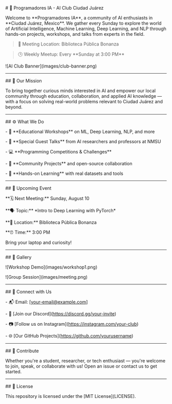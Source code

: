 \# 🤖 Programadores IA - AI Club Ciudad Juárez



Welcome to \*\*Programadores IA\*\*, a community of AI enthusiasts in \*\*Ciudad Juárez, Mexico\*\*. We gather every Sunday to explore the world of Artificial Intelligence, Machine Learning, Deep Learning, and NLP through hands-on projects, workshops, and talks from experts in the field.



> 📍 Meeting Location: Biblioteca Pública Bonanza  

> 🕒 Weekly Meetup: Every \*\*Sunday at 3:00 PM\*\*



!\[AI Club Banner](images/club-banner.png) <!-- Optional: Add your own banner image -->



---



\## 🎯 Our Mission



To bring together curious minds interested in AI and empower our local community through education, collaboration, and applied AI knowledge — with a focus on solving real-world problems relevant to Ciudad Juárez and beyond.



---



\## ⚙️ What We Do



\- 🧠 \*\*Educational Workshops\*\* on ML, Deep Learning, NLP, and more  

\- 🎤 \*\*Special Guest Talks\*\* from AI researchers and professors at NMSU  

\- 💻 \*\*Programming Competitions \& Challenges\*\*  

\- 👥 \*\*Community Projects\*\* and open-source collaboration  

\- 📖 \*\*Hands-on Learning\*\* with real datasets and tools



---



\## 📅 Upcoming Event



\*\*🗓️ Next Meeting:\*\* Sunday, August 10  

\*\*🗣️ Topic:\*\* \*Intro to Deep Learning with PyTorch\*  

\*\*📍 Location:\*\* Biblioteca Pública Bonanza  

\*\*⏰ Time:\*\* 3:00 PM



Bring your laptop and curiosity!



---



\## 📸 Gallery



<!-- Replace these with your own image paths -->

!\[Workshop Demo](images/workshop1.png)

!\[Group Session](images/meeting.png)



---



\## 🔗 Connect with Us



\- 📬 Email: \[your-email@example.com]

\- 💬 \[Join our Discord](https://discord.gg/your-invite)

\- 📷 \[Follow us on Instagram](https://instagram.com/your-club)

\- 🌐 \[Our GitHub Projects](https://github.com/yourusername)



---



\## 🤝 Contribute



Whether you're a student, researcher, or tech enthusiast — you're welcome to join, speak, or collaborate with us! Open an issue or contact us to get started.



---



\## 📝 License



This repository is licensed under the \[MIT License](LICENSE).



